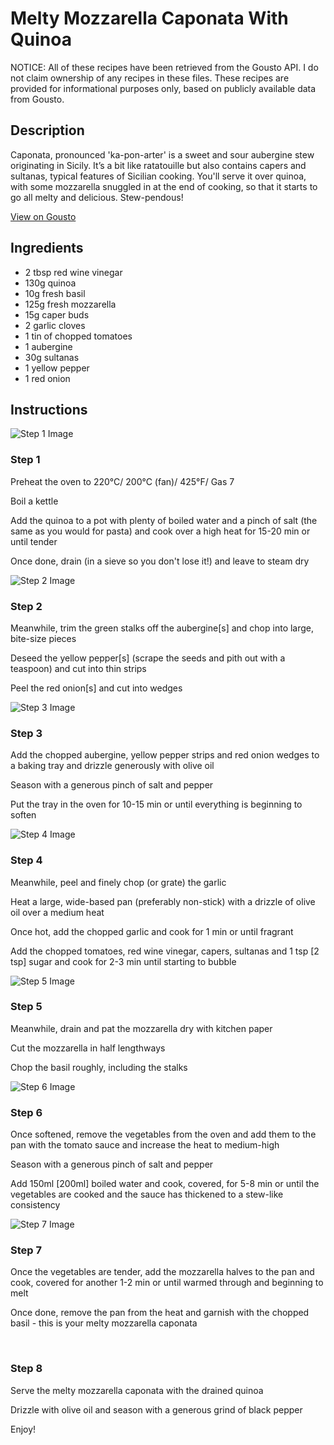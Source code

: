 # Melty Mozzarella Caponata With Quinoa

NOTICE: All of these recipes have been retrieved from the Gousto API. I do not claim ownership of any recipes in these files. These recipes are provided for informational purposes only, based on publicly available data from Gousto.

## Description

Caponata, pronounced 'ka-pon-arter' is a sweet and sour aubergine stew originating in Sicily. It’s a bit like ratatouille but also contains capers and sultanas, typical features of Sicilian cooking. You'll serve it over quinoa, with some mozzarella snuggled in at the end of cooking, so that it starts to go all melty and delicious. Stew-pendous!

[View on Gousto](https://www.gousto.co.uk/recipes/cookbook/melty-mozzarella-caponata-with-quinoa)

## Ingredients

- 2 tbsp red wine vinegar 
- 130g quinoa
- 10g fresh basil
- 125g fresh mozzarella 
- 15g caper buds
- 2 garlic cloves
- 1 tin of chopped tomatoes 
- 1 aubergine 
- 30g sultanas
- 1 yellow pepper
- 1 red onion

## Instructions

![Step 1 Image](https://production-media.gousto.co.uk/cms/recipe-step-image/988.-step-1-x200.jpg)

### Step 1

Preheat the oven to 220&deg;C/ 200&deg;C (fan)/ 425&deg;F/ Gas 7


Boil a kettle


Add the quinoa to a pot with plenty of boiled water and a pinch of salt (the same as you would for pasta) and cook over a high heat for 15-20 min or until tender


Once done, drain (in a sieve so you don't lose it!) and leave to steam dry&nbsp;

![Step 2 Image](https://production-media.gousto.co.uk/cms/recipe-step-image/988.-step-2-x200.jpg)

### Step 2

Meanwhile, trim the green stalks off the aubergine<span class="text-danger">[s]</span> and chop into large, bite-size pieces


Deseed the yellow pepper<span class="text-danger">[s]</span>&nbsp;(scrape the seeds and pith out with a teaspoon) and cut into thin strips


Peel the red onion<span class="text-danger">[s]</span> and cut into wedges&nbsp;

![Step 3 Image](https://production-media.gousto.co.uk/cms/recipe-step-image/988.-step-3-x200.jpg)

### Step 3

Add the chopped aubergine, yellow pepper strips and red onion wedges to a baking tray and drizzle generously with olive oil


Season with a generous pinch of salt and pepper


Put the tray in the oven for 10-15 min or until everything is beginning to soften

![Step 4 Image](https://production-media.gousto.co.uk/cms/recipe-step-image/988.-step-4-x200.jpg)

### Step 4

Meanwhile, peel and finely chop (or grate) the garlic&nbsp;


Heat a large, wide-based pan (preferably non-stick) with a drizzle of olive oil over a medium heat


Once hot, add the chopped garlic and cook for 1 min or until fragrant


Add the chopped tomatoes, red wine vinegar, capers, sultanas and 1 tsp <span class="text-danger">[2 tsp]</span> sugar and cook for 2-3 min until starting to bubble&nbsp;

![Step 5 Image](https://production-media.gousto.co.uk/cms/recipe-step-image/988.-step-5-x200.jpg)

### Step 5

Meanwhile, drain and pat the&nbsp;mozzarella&nbsp;dry with kitchen paper


Cut the mozzarella in half lengthways&nbsp;


Chop the basil roughly,&nbsp;including the stalks

![Step 6 Image](https://production-media.gousto.co.uk/cms/recipe-step-image/988.-step-6-x200.jpg)

### Step 6

Once softened, remove the&nbsp;vegetables from the oven and add them to the pan with the tomato sauce and increase the heat to medium-high


Season with a generous pinch of salt and pepper&nbsp;


Add 150ml <span class="text-danger">[200ml]</span> boiled water and cook, covered, for 5-8 min or until the vegetables are cooked and the sauce has thickened to a stew-like consistency

![Step 7 Image](https://production-media.gousto.co.uk/cms/recipe-step-image/988.-step-7-x200.jpg)

### Step 7

Once the vegetables are tender, add the mozzarella halves to the pan and cook, covered for another 1-2 min or until warmed through and beginning to melt


Once done, remove the pan from the heat and garnish with the chopped basil&nbsp;- this is your melty mozzarella caponata


&nbsp;

### Step 8

Serve the melty mozzarella&nbsp;caponata&nbsp;with the drained quinoa


Drizzle with olive oil and season with a generous grind of black pepper


Enjoy!&nbsp;

